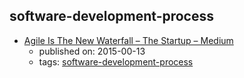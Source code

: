 software-development-process
---
* [Agile Is The New Waterfall – The Startup – Medium](https://medium.com/swlh/agile-is-the-new-waterfall-f7baef5d026d)
    * published on: 2015-00-13
    * tags: [software-development-process](../tags/software-development-process.md)
